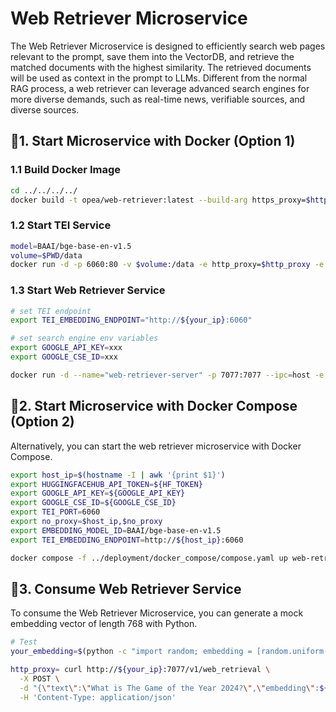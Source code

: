 # Web Retriever Microservice

The Web Retriever Microservice is designed to efficiently search web pages relevant to the prompt, save them into the VectorDB, and retrieve the matched documents with the highest similarity. The retrieved documents will be used as context in the prompt to LLMs. Different from the normal RAG process, a web retriever can leverage advanced search engines for more diverse demands, such as real-time news, verifiable sources, and diverse sources.

## 🚀1. Start Microservice with Docker (Option 1)

### 1.1 Build Docker Image

```bash
cd ../../../../
docker build -t opea/web-retriever:latest --build-arg https_proxy=$https_proxy --build-arg http_proxy=$http_proxy -f comps/web_retrievers/src/Dockerfile .
```

### 1.2 Start TEI Service

```bash
model=BAAI/bge-base-en-v1.5
volume=$PWD/data
docker run -d -p 6060:80 -v $volume:/data -e http_proxy=$http_proxy -e https_proxy=$https_proxy --pull always ghcr.io/huggingface/text-embeddings-inference:cpu-1.6 --model-id $model --auto-truncate
```

### 1.3 Start Web Retriever Service

```bash
# set TEI endpoint
export TEI_EMBEDDING_ENDPOINT="http://${your_ip}:6060"

# set search engine env variables
export GOOGLE_API_KEY=xxx
export GOOGLE_CSE_ID=xxx
```

```bash
docker run -d --name="web-retriever-server" -p 7077:7077 --ipc=host -e http_proxy=$http_proxy -e https_proxy=$https_proxy -e no_proxy=$no_proxy -e TEI_EMBEDDING_ENDPOINT=$TEI_EMBEDDING_ENDPOINT -e GOOGLE_API_KEY=$GOOGLE_API_KEY -e GOOGLE_CSE_ID=$GOOGLE_CSE_ID opea/web-retriever:latest
```

## 🚀2. Start Microservice with Docker Compose (Option 2)

Alternatively, you can start the web retriever microservice with Docker Compose.

```bash
export host_ip=$(hostname -I | awk '{print $1}')
export HUGGINGFACEHUB_API_TOKEN=${HF_TOKEN}
export GOOGLE_API_KEY=${GOOGLE_API_KEY}
export GOOGLE_CSE_ID=${GOOGLE_CSE_ID}
export TEI_PORT=6060
export no_proxy=$host_ip,$no_proxy
export EMBEDDING_MODEL_ID=BAAI/bge-base-en-v1.5
export TEI_EMBEDDING_ENDPOINT=http://${host_ip}:6060

docker compose -f ../deployment/docker_compose/compose.yaml up web-retriever-service tei-embedding-service -d
```

## 🚀3. Consume Web Retriever Service

To consume the Web Retriever Microservice, you can generate a mock embedding vector of length 768 with Python.

```bash
# Test
your_embedding=$(python -c "import random; embedding = [random.uniform(-1, 1) for _ in range(768)]; print(embedding)")

http_proxy= curl http://${your_ip}:7077/v1/web_retrieval \
  -X POST \
  -d "{\"text\":\"What is The Game of the Year 2024?\",\"embedding\":${your_embedding},\"k\":4}" \
  -H 'Content-Type: application/json'
```
